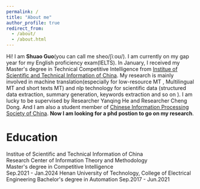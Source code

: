 ```yaml
---
permalink: /
title: "About me"
author_profile: true
redirect_from: 
  - /about/
  - /about.html
---
```


Hi! I am **Shuao Guo**(you can call me sheo/ʃiːoʊ/). I am currently on my gap year for my English proficiency exam(IELTS). In January, I received my Master's degree in Technical Competitive Intelligence from [Institue of Scientific and Technical Information of China](https://www.istic.ac.cn/html/1/529/558/index.html). My research is mainly involved in machine translation(especially for low-resource MT , Multilingual MT and short texts MT) and nlp technology for scientific data (structured data extraction, summary generation, keywords extraction and so on ). I am lucky to be supervised by Researcher Yanqing He and Researcher Cheng Dong. And I am also a student member of [Chinese Information Processing Society of China](http://www.cipsc.org.cn/). **Now I am looking for a phd postion to go on my research**.

Education
======

Institue of Scientific and Technical Information of China <br> 
Research Center of Information Theory and Methodology <br> 
Master's degree in Competitive Intelligence <br>
Sep.2021 - Jan.2024 
Henan University of Technology, College of Electrical Engineering   Bachelor's degree in Automation   Sep.2017 - Jun.2021 
